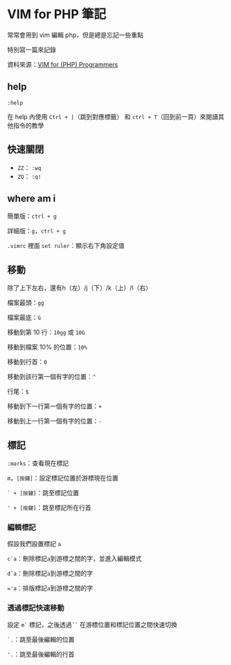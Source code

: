 # VIM for PHP 筆記

常常會用到 vim 編輯 php，但是總是忘記一些重點

特別寫一篇來記錄

資料來源：[VIM for (PHP) Programmers](https://www.slideshare.net/ZendCon/vim-for-php-programmers-presentation)

## help

`:help`

在 help 內使用 `Ctrl + ]`（跳到對應標籤） 和 `ctrl + T`（回到前一頁）來閱讀其他指令的教學

## 快速關閉

* `ZZ`： `:wq`
* `ZQ`： `:q!`

## where am i

簡單版：`ctrl + g`

詳細版：`g`，`ctrl + g`

`.vimrc` 裡面 `set ruler`：顯示右下角設定值

## 移動

除了上下左右，還有h（左）/j（下）/k（上）/l（右）

檔案最頭：`gg`

檔案最底：`G`

移動到第 10 行：`10gg` 或 `10G`

移動到檔案 10% 的位置：`10%`

移動到行首：`0`

移動到該行第一個有字的位置：`^`

行尾：`$`

移動到下一行第一個有字的位置：`+`

移動到上一行第一個有字的位置：`-`

## 標記

`:marks`：查看現在標記

`m`，`[按鍵]`：設定標記位置於游標現在位置

``` ` + [按鍵] ```：跳至標記位置

`' + [按鍵]`：跳至標記所在行首

### 編輯標記

假設我們設置標記 `a`

``` c`a ```：刪除標記`a`到游標之間的字，並進入編輯模式

``` d`a ```：刪除標記`a`到游標之間的字

`='a`：排版標記`a`到游標之間的字

### 透過標記快速移動

設定 ``` m` ``` 標記，之後透過``` `` ``` 在游標位置和標記位置之間快速切換

``` `. ```：跳至最後編輯的位置

`'.`：跳至最後編輯的行首


